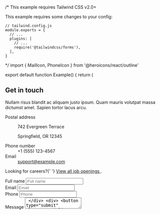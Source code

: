 /*
  This example requires Tailwind CSS v2.0+ 
  
  This example requires some changes to your config:
  
  ```
  // tailwind.config.js
  module.exports = {
    // ...
    plugins: [
      // ...
      require('@tailwindcss/forms'),
    ],
  }
  ```
*/
import { MailIcon, PhoneIcon } from '@heroicons/react/outline'

export default function Example() {
  return (
    <div className="relative bg-white">
      <div className="absolute inset-0">
        <div className="absolute inset-y-0 left-0 w-1/2 bg-gray-50" />
      </div>
      <div className="relative max-w-7xl mx-auto lg:grid lg:grid-cols-5">
        <div className="bg-gray-50 py-16 px-4 sm:px-6 lg:col-span-2 lg:px-8 lg:py-24 xl:pr-12">
          <div className="max-w-lg mx-auto">
            <h2 className="text-2xl font-extrabold tracking-tight text-gray-900 sm:text-3xl">Get in touch</h2>
            <p className="mt-3 text-lg leading-6 text-gray-500">
              Nullam risus blandit ac aliquam justo ipsum. Quam mauris volutpat massa dictumst amet. Sapien tortor lacus
              arcu.
            </p>
            <dl className="mt-8 text-base text-gray-500">
              <div>
                <dt className="sr-only">Postal address</dt>
                <dd>
                  <p>742 Evergreen Terrace</p>
                  <p>Springfield, OR 12345</p>
                </dd>
              </div>
              <div className="mt-6">
                <dt className="sr-only">Phone number</dt>
                <dd className="flex">
                  <PhoneIcon className="flex-shrink-0 h-6 w-6 text-gray-400" aria-hidden="true" />
                  <span className="ml-3">+1 (555) 123-4567</span>
                </dd>
              </div>
              <div className="mt-3">
                <dt className="sr-only">Email</dt>
                <dd className="flex">
                  <MailIcon className="flex-shrink-0 h-6 w-6 text-gray-400" aria-hidden="true" />
                  <span className="ml-3">support@example.com</span>
                </dd>
              </div>
            </dl>
            <p className="mt-6 text-base text-gray-500">
              Looking for careers?{' '}
              <a href="#" className="font-medium text-gray-700 underline">
                View all job openings
              </a>
              .
            </p>
          </div>
        </div>
        <div className="bg-white py-16 px-4 sm:px-6 lg:col-span-3 lg:py-24 lg:px-8 xl:pl-12">
          <div className="max-w-lg mx-auto lg:max-w-none">
            <form action="#" method="POST" className="grid grid-cols-1 gap-y-6">
              <div>
                <label htmlFor="full-name" className="sr-only">
                  Full name
                </label>
                <input
                  type="text"
                  name="full-name"
                  id="full-name"
                  autoComplete="name"
                  className="block w-full shadow-sm py-3 px-4 placeholder-gray-500 focus:ring-indigo-500 focus:border-indigo-500 border-gray-300 rounded-md"
                  placeholder="Full name"
                />
              </div>
              <div>
                <label htmlFor="email" className="sr-only">
                  Email
                </label>
                <input
                  id="email"
                  name="email"
                  type="email"
                  autoComplete="email"
                  className="block w-full shadow-sm py-3 px-4 placeholder-gray-500 focus:ring-indigo-500 focus:border-indigo-500 border-gray-300 rounded-md"
                  placeholder="Email"
                />
              </div>
              <div>
                <label htmlFor="phone" className="sr-only">
                  Phone
                </label>
                <input
                  type="text"
                  name="phone"
                  id="phone"
                  autoComplete="tel"
                  className="block w-full shadow-sm py-3 px-4 placeholder-gray-500 focus:ring-indigo-500 focus:border-indigo-500 border-gray-300 rounded-md"
                  placeholder="Phone"
                />
              </div>
              <div>
                <label htmlFor="message" className="sr-only">
                  Message
                </label>
                <textarea
                  id="message"
                  name="message"
                  rows={4}
                  className="block w-full shadow-sm py-3 px-4 placeholder-gray-500 focus:ring-indigo-500 focus:border-indigo-500 border border-gray-300 rounded-md"
                  placeholder="Message"
                  defaultValue="{''}"
                />
              </div>
              <div>
                <button
                  type="submit"
                  className="inline-flex justify-center py-3 px-6 border border-transparent shadow-sm text-base font-medium rounded-md text-white bg-indigo-600 hover:bg-indigo-700 focus:outline-none focus:ring-2 focus:ring-offset-2 focus:ring-indigo-500"
                >
                  Submit
                </button>
              </div>
            </form>
          </div>
        </div>
      </div>
    </div>
  )
}
